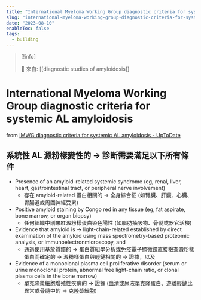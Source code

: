 ```yaml
---
title: "International Myeloma Working Group diagnostic criteria for systemic AL amyloidosis"
slug: "international-myeloma-working-group-diagnostic-criteria-for-systemic-al-amyloidosis"
date: "2023-08-10"
enableToc: false
tags:
  - building
---
```


> [!info]
>
> 🌱 來自: [[diagnostic studies of amyloidosis]]

# International Myeloma Working Group diagnostic criteria for systemic AL amyloidosis

from [IMWG diagnostic criteria for systemic AL amyloidosis - UpToDate](https://www.uptodate.com/contents/image?imageKey=HEME%2F116385)

## 系統性 AL 澱粉樣變性的 → 診斷需要滿足以下所有條件

- Presence of an amyloid-related systemic syndrome (eg, renal, liver, heart, gastrointestinal tract, or peripheral nerve involvement)
  - 存在 amyloid-related 蛋白相關的 → 全身綜合征 (如腎臟、肝臟、心臟、胃腸道或周圍神經受累)
- Positive amyloid staining by Congo red in any tissue (eg, fat aspirate, bone marrow, or organ biopsy)
  - 任何組織中剛果紅澱粉樣蛋白染色陽性 (如脂肪抽吸物、骨髓或器官活檢)
- Evidence that amyloid is → light-chain-related established by direct examination of the amyloid using mass spectrometry-based proteomic analysis, or immunoelectronmicroscopy, and
  - 通過使用基於質譜的 → 蛋白質組學分析或免疫電子顯微鏡直接檢查澱粉樣蛋白而確定的 → 澱粉樣蛋白與輕鏈相關的 → 證據，以及
- Evidence of a monoclonal plasma cell proliferative disorder (serum or urine monoclonal protein, abnormal free light-chain ratio, or clonal plasma cells in the bone marrow)
  - 單克隆漿細胞增殖性疾病的 → 證據 (血清或尿液單克隆蛋白、遊離輕鏈比異常或骨髓中的 → 克隆漿細胞)
